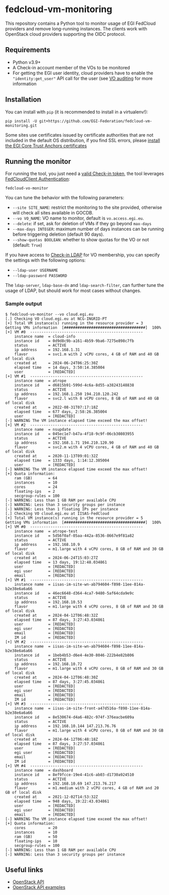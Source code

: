 # fedcloud-vm-monitoring

This repository contains a Python tool to monitor usage of EGI FedCloud
providers and remove long-running instances. The clients work with OpenStack
cloud providers supporting the OIDC protocol.

## Requirements

- Python v3.9+
- A Check-in account member of the VOs to be monitored
- For getting the EGI user identity, cloud providers have to enable the
  `"identity:get_user"` API call for the user (see
  [VO auditing](https://docs.egi.eu/providers/cloud-compute/openstack/aai/#vo-auditing)
  for more information

## Installation

You can install with `pip` (it is recommended to install in a virtualenv!):

```shell
pip install -U git+https://github.com/EGI-Federation/fedcloud-vm-monitoring.git
```

Some sites use certificates issued by certificate authorities that are not
included in the default OS distribution, if you find SSL errors, please
[install the EGI Core Trust Anchors certificates](https://fedcloudclient.fedcloud.eu/install.html#installing-egi-core-trust-anchor-certificates)

## Running the monitor

For running the tool, you just need a
[valid Check-in token](https://docs.egi.eu/users/aai/check-in/obtaining-tokens/),
the tool leverages
[FedCloudClient Authentication](https://fedcloudclient.fedcloud.eu/usage.html#authentication):

```shell
fedcloud-vo-monitor
```

You can tune the behavior with the following parameters:

- `--site SITE_NAME`: restrict the monitoring to the site provided, otherwise
  will check all sites available in GOCDB.
- `--vo VO_NAME`: VO name to monitor, default is `vo.access.egi.eu`.
- `--delete`: if set, ask for deletion of VMs if they go beyond `max-days`
- `--max-days INTEGER`: maximum number of days instances can be running before
  triggering deletion (default 90 days).
- `--show-quotas BOOLEAN`: whether to show quotas for the VO or not (default:
  `True`)

If you have access to
[Check-in LDAP](https://docs.egi.eu/users/aai/check-in/vos/#ldap) for VO
membership, you can specify the settings with the following options:

- `--ldap-user USERNAME`
- `--ldap-password PASSWORD`

The `ldap-server`, `ldap-base-dn` and `ldap-search-filter`, can further tune the
usage of LDAP, but should work for most cases without changes.

### Sample output

```shell
$ fedcloud-vo-monitor --vo cloud.egi.eu
[.] Checking VO cloud.egi.eu at NCG-INGRID-PT
[+] Total VM instance(s) running in the resource provider = 3
Getting VMs information  [####################################]  100%
[+] VM #0  --------------------------------------------------
    instance name  = cloud-info
    instance id    = 0d9d8c9b-a161-4b59-9ba6-7275e898c7fb
    status         = ACTIVE
    ip address     = 192.168.1.31
    flavor         = svc1.m with 2 vCPU cores, 4 GB of RAM and 40 GB of local disk
    created at     = 2024-06-24T06:25:30Z
    elapsed time   = 14 days, 3:50:14.385004
    user           = [REDACTED]
[+] VM #1  --------------------------------------------------
    instance name  = atrope
    instance id    = d6815b91-599d-4c6a-8d55-a38243148838
    status         = ACTIVE
    ip address     = 192.168.1.250 194.210.120.242
    flavor         = svc2.l with 8 vCPU cores, 8 GB of RAM and 40 GB of local disk
    created at     = 2022-08-31T07:17:18Z
    elapsed time   = 677 days, 2:58:26.385004
    user           = [REDACTED]
[-] WARNING The VM instance elapsed time exceed the max offset!
[+] VM #2  --------------------------------------------------
    instance name  = nsupdate
    instance id    = 045ec1e7-b47a-4f18-9c9f-06cb30803955
    status         = ACTIVE
    ip address     = 192.168.1.71 194.210.120.90
    flavor         = svc2.m with 4 vCPU cores, 4 GB of RAM and 40 GB of local disk
    created at     = 2020-11-13T09:01:32Z
    elapsed time   = 1333 days, 1:14:12.385004
    user           = [REDACTED]
[-] WARNING The VM instance elapsed time exceed the max offset!
[+] Quota information:
    ram (GB)       = 64
    instances      = 10
    cores          = 24
    floating-ips   = 2
    secgroup-rules = 100
[-] WARNING: Less than 1 GB RAM per available CPU
[-] WARNING: Less than 3 security groups per instance
[-] WARNING: Less than 1 floating IPs per instance
[.] Checking VO cloud.egi.eu at IISAS-FedCloud
[+] Total VM instance(s) running in the resource provider = 5
Getting VMs information  [####################################]  100%
[+] VM #0  --------------------------------------------------
    instance name  = atrope-test
    instance id    = 5d56f0af-05aa-442a-8536-8667e9f81a82
    status         = ACTIVE
    ip address     = 192.168.10.9
    flavor         = m1.large with 4 vCPU cores, 8 GB of RAM and 30 GB of local disk
    created at     = 2024-06-24T15:03:27Z
    elapsed time   = 13 days, 19:12:48.034861
    user           = [REDACTED]
    egi user       = [REDACTED]
    email          = [REDACTED]
[+] VM #1  --------------------------------------------------
    instance name  = iisas-im-site-wn-ab794604-f898-11ee-814a-b2e38e6a6a66
    instance id    = 46ec6648-d364-4ca7-9480-5af64cda9e9c
    status         = ACTIVE
    ip address     = 192.168.10.53
    flavor         = m1.large with 4 vCPU cores, 8 GB of RAM and 30 GB of local disk
    created at     = 2024-04-12T06:48:32Z
    elapsed time   = 87 days, 3:27:43.034861
    user           = [REDACTED]
    egi user       = [REDACTED]
    email          = [REDACTED]
    IM id          = [REDACTED]
[+] VM #2  --------------------------------------------------
    instance name  = iisas-im-site-wn-ab794604-f898-11ee-814a-b2e38e6a6a66
    instance id    = 1beb4b53-d6e4-4e30-8046-222b4e82b806
    status         = ACTIVE
    ip address     = 192.168.10.72
    flavor         = m1.large with 4 vCPU cores, 8 GB of RAM and 30 GB of local disk
    created at     = 2024-04-12T06:48:30Z
    elapsed time   = 87 days, 3:27:45.034861
    user           = [REDACTED]
    egi user       = [REDACTED]
    email          = [REDACTED]
    IM id          = [REDACTED]
[+] VM #3  --------------------------------------------------
    instance name  = iisas-im-site-front-a47d516a-f898-11ee-814a-b2e38e6a6a66
    instance id    = 8e530674-d4a6-482c-974f-376eacbe609a
    status         = ACTIVE
    ip address     = 192.168.10.144 147.213.76.76
    flavor         = m1.large with 4 vCPU cores, 8 GB of RAM and 30 GB of local disk
    created at     = 2024-04-12T06:48:18Z
    elapsed time   = 87 days, 3:27:57.034861
    user           = [REDACTED]
    egi user       = [REDACTED]
    email          = [REDACTED]
    IM id          = [REDACTED]
[+] VM #4  --------------------------------------------------
    instance name  = dashboard
    instance id    = 8ef9fcce-19e4-41c6-ab03-d1730a924510
    status         = ACTIVE
    ip address     = 192.168.10.69 147.213.76.217
    flavor         = m1.medium with 2 vCPU cores, 4 GB of RAM and 20 GB of local disk
    created at     = 2021-12-02T14:53:32Z
    elapsed time   = 948 days, 19:22:43.034861
    user           = [REDACTED]
    egi user       = [REDACTED]
    email          = [REDACTED]
[-] WARNING The VM instance elapsed time exceed the max offset!
[+] Quota information:
    cores          = 20
    instances      = 10
    ram (GB)       = 50
    floating-ips   = 10
    secgroup-rules = 100
[-] WARNING: Less than 1 GB RAM per available CPU
[-] WARNING: Less than 3 security groups per instance
```

## Useful links

- [OpenStack API](https://docs.openstack.org/api-ref/)
- [OpenStack API examples](https://docs.openstack.org/keystone/pike/api_curl_examples.html)

